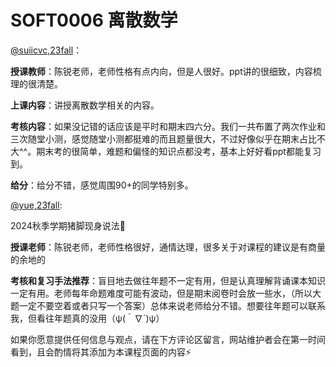 # SOFT0006 离散数学

[@suiicvc,23fall](https://github.com/suiicvc)：

**授课教师**：陈锐老师，老师性格有点内向，但是人很好。ppt讲的很细致，内容梳理的很清楚。

**上课内容**：讲授离散数学相关的内容。

**考核内容**：如果没记错的话应该是平时和期末四六分。我们一共布置了两次作业和三次随堂小测，感觉随堂小测都挺难的而且题量很大，不过好像似乎在期末占比不大^^。期末考的很简单，难题和偏怪的知识点都没考，基本上好好看ppt都能复习到。

**给分**：给分不错，感觉周围90+的同学特别多。

[@yue,23fall](https://github.com/Alpaca10086zyys):

2024秋季学期猪脚现身说法🙋‍

**授课老师**：陈锐老师，老师性格很好，通情达理，很多关于对课程的建议是有商量的余地的

**考核和复习手法推荐**：盲目地去做往年题不一定有用，但是认真理解背诵课本知识一定有用。老师每年命题难度可能有波动，但是期末阅卷时会放一些水，（所以大题一定不要空着或者只写一个答案）总体来说老师给分不错。想要往年题可以联系我，但看往年题真的没用（ψ(｀∇´)ψ）

如果你愿意提供任何信息与观点，请在下方评论区留言，网站维护者会在第一时间看到，且会酌情将其添加为本课程页面的内容⚡️


